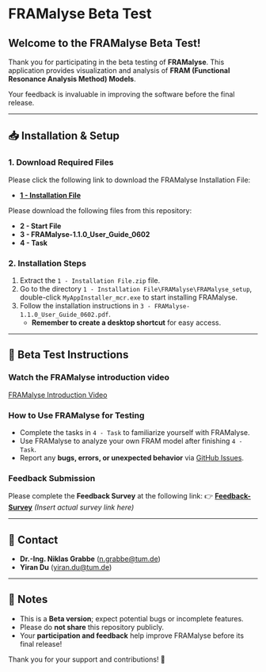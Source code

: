 # FRAMalyse Beta Test

## Welcome to the FRAMalyse Beta Test!
Thank you for participating in the beta testing of **FRAMalyse**. This application provides visualization and analysis of **FRAM (Functional Resonance Analysis Method) Models**.

Your feedback is invaluable in improving the software before the final release.

---
## 📥 Installation & Setup
### 1. Download Required Files  
Please click the following link to download the FRAMalyse Installation File:  
- **[1 - Installation File](https://drive.google.com/file/d/1otzpfxX-SujOOS6DgbKUpHsDGDrs07EA/view?usp=sharing)**  

Please download the following files from this repository:  
- **2 - Start File**  
- **3 - FRAMalyse-1.1.0_User_Guide_0602**  
- **4 - Task**  


### 2. Installation Steps
1. Extract the `1 - Installation File.zip` file.  
2. Go to the directory `1 - Installation File\FRAMalyse\FRAMalyse_setup`, double-click `MyAppInstaller_mcr.exe` to start installing FRAMalyse.  
3. Follow the installation instructions in `3 - FRAMalyse-1.1.0_User_Guide_0602.pdf`.  
   - **Remember to create a desktop shortcut** for easy access.  

---
## 📝 Beta Test Instructions
### Watch the FRAMalyse introduction video
[FRAMalyse Introduction Video](https://syncandshare.lrz.de/getlink/fiRriwZiuXEmmQaUvsKLHe/FRAMalyse%20Introduction.mp4)

### How to Use FRAMalyse for Testing
- Complete the tasks in `4 - Task` to familiarize yourself with FRAMalyse.
- Use FRAMalyse to analyze your own FRAM model after finishing `4 - Task`.
- Report any **bugs, errors, or unexpected behavior** via [GitHub Issues](https://github.com/YiranDu2018/Beta-Test-for-FRAMalyse/issues).

### Feedback Submission
Please complete the **Feedback Survey** at the following link:
👉 **[Feedback-Survey](#)** *(Insert actual survey link here)*

---
  ## 📩 Contact
- **Dr.-Ing. Niklas Grabbe** ([n.grabbe@tum.de](mailto:n.grabbe@tum.de))
- **Yiran Du** ([yiran.du@tum.de](mailto:yiran.du@tum.de))

---
## 📌 Notes
- This is a **Beta version**; expect potential bugs or incomplete features.
- Please do **not share** this repository publicly.
- Your **participation and feedback** help improve FRAMalyse before its final release!

Thank you for your support and contributions! 🚀
